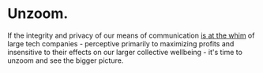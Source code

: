 # Unzoom.

If the integrity and privacy of our means of communication [is at the whim](https://www.schneier.com/blog/archives/2023/08/zoom-can-spy-on-your-calls-and-use-the-conversation-to-train-ai-but-says-that-it-wont.html) of large tech companies - perceptive primarily to maximizing profits and insensitive to their effects on our larger collective wellbeing - it's time to unzoom and see the bigger picture.
